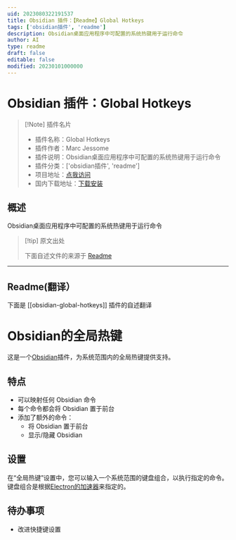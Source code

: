 ```yaml
---
uid: 2023080322191537
title: Obsidian 插件：【Readme】Global Hotkeys
tags: ['obsidian插件', 'readme']
description: Obsidian桌面应用程序中可配置的系统热键用于运行命令
author: AI
type: readme
draft: false
editable: false
modified: 20230101000000
---
```


# Obsidian 插件：Global Hotkeys

> [!Note] 插件名片
> - 插件名称：Global Hotkeys
> - 插件作者：Marc Jessome
> - 插件说明：Obsidian桌面应用程序中可配置的系统热键用于运行命令
> - 插件分类：['obsidian插件', 'readme']
> - 项目地址：[点我访问](https://github.com/mjessome/obsidian-global-hotkeys)
> - 国内下载地址：[下载安装](https://pkmer.cn/products/plugin/pluginMarket/?obsidian-global-hotkeys)

## 概述

Obsidian桌面应用程序中可配置的系统热键用于运行命令



> [!tip] 原文出处
> 
>下面自述文件的来源于 [Readme](https://ghproxy.net/https://raw.githubusercontent.com/mjessome/obsidian-global-hotkeys/main/README.md)
> 

---

## Readme(翻译）

下面是 [[obsidian-global-hotkeys]] 插件的自述翻译


# Obsidian的全局热键

这是一个[Obsidian](https://obsidian.md)插件，为系统范围内的全局热键提供支持。

## 特点

- 可以映射任何 Obsidian 命令
- 每个命令都会将 Obsidian 置于前台
- 添加了额外的命令：
  - 将 Obsidian 置于前台
  - 显示/隐藏 Obsidian

## 设置

在“全局热键”设置中，您可以输入一个系统范围的键盘组合，以执行指定的命令。键盘组合是根据[Electron的加速器](https://www.electronjs.org/docs/api/accelerator)来指定的。

## 待办事项

- 改进快捷键设置



